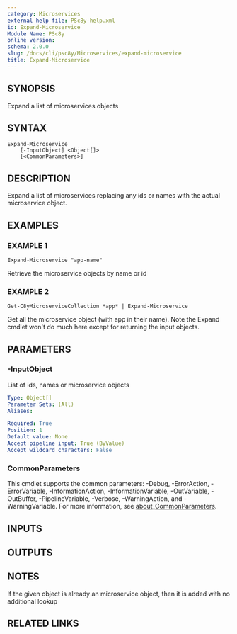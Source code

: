 ```yaml
---
category: Microservices
external help file: PSc8y-help.xml
id: Expand-Microservice
Module Name: PSc8y
online version:
schema: 2.0.0
slug: /docs/cli/psc8y/Microservices/expand-microservice
title: Expand-Microservice
---
```




## SYNOPSIS
Expand a list of microservices objects

## SYNTAX

```
Expand-Microservice
	[-InputObject] <Object[]>
	[<CommonParameters>]
```

## DESCRIPTION
Expand a list of microservices replacing any ids or names with the actual microservice object.

## EXAMPLES

### EXAMPLE 1
```
Expand-Microservice "app-name"
```

Retrieve the microservice objects by name or id

### EXAMPLE 2
```
Get-C8yMicroserviceCollection *app* | Expand-Microservice
```

Get all the microservice object (with app in their name).
Note the Expand cmdlet won't do much here except for returning the input objects.

## PARAMETERS

### -InputObject
List of ids, names or microservice objects

```yaml
Type: Object[]
Parameter Sets: (All)
Aliases:

Required: True
Position: 1
Default value: None
Accept pipeline input: True (ByValue)
Accept wildcard characters: False
```

### CommonParameters
This cmdlet supports the common parameters: -Debug, -ErrorAction, -ErrorVariable, -InformationAction, -InformationVariable, -OutVariable, -OutBuffer, -PipelineVariable, -Verbose, -WarningAction, and -WarningVariable. For more information, see [about_CommonParameters](http://go.microsoft.com/fwlink/?LinkID=113216).

## INPUTS

## OUTPUTS

## NOTES
If the given object is already an microservice object, then it is added with no additional lookup

## RELATED LINKS

